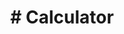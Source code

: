 
<h1 align="center" ># Calculator</h1>
<br><br>
<div align="center">
<img src="https://user-images.githubusercontent.com/90112622/188036534-0dbf68f7-cd15-40e2-aa57-cfebf1f2c51c.png" alt="">
